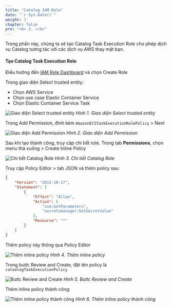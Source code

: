 ```yaml
---
title: "Catalog IAM Role"
date: "`r Sys.Date()`"
weight: 3
chapter: false
pre: "<b> 3. </b>"
---
```


Trong phần này, chúng ta sẽ tạo Catalog Task Execution Role cho phép dịch vụ Catalog tương tác với các dịch vụ AWS thay mặt bạn.

#### Tạo Catalog Task Execution Role

Điều hướng đến [IAM Role Dashboard](https://console.aws.amazon.com/iam/home/roles) và chọn Create Role

Trong giao diện Select trusted entity:
- Chọn AWS Service
- Chọn use case Elastic Container Service
- Chọn Elastic Container Service Task

![Giao diện Select trusted entity](/images/1-prerequisites/3-iam-role/image.png)
*Hình 1. Giao diện Select trusted entity*

Trong Add Permission, đính kèm `AmazonECSTaskExecutionRolePolicy` > Next

![Giao diện Add Permission](/images/1-prerequisites/3-iam-role/image-1.png)
*Hình 2. Giao diện Add Permission*

Sau khi tạo thành công, truy cập chi tiết role. Trong tab **Permissions**, chọn menu thả xuống > Create Inline Policy

![Chi tiết Catalog Role](/images/1-prerequisites/3-iam-role/image-2.png)
*Hình 3. Chi tiết Catalog Role*

Truy cập Policy Editor > tab JSON và thêm policy sau:

```json
{
	"Version": "2012-10-17",
	"Statement": [
		{
			"Effect": "Allow",
            "Action": [
                "ssm:GetParameters",
                "secretsmanager:GetSecretValue"
            ],
            "Resource": "*"
		}
	]
}
```

Thêm policy này thông qua Policy Editor

![Thêm inline policy](/images/1-prerequisites/3-iam-role/image-3.png)
*Hình 4. Thêm inline policy*

Trong bước Review and Create, đặt tên policy là `cataologTaskExecutionPolicy`

![Bước Review and Create](/images/1-prerequisites/3-iam-role/image-4.png)
*Hình 5. Bước Review and Create*

Thêm inline policy thành công:

![Thêm inline policy thành công](/images/1-prerequisites/3-iam-role/image-5.png)
*Hình 6. Thêm inline policy thành công*